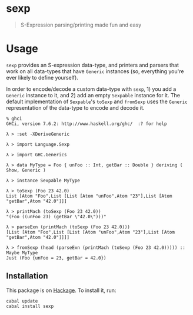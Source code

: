 sexp
====

> S-Expression parsing/printing made fun and easy

Usage
=====

`sexp` provides an S-expression data-type, and printers and parsers
that work on all data-types that have `Generic` instances (so,
everything you're ever likely to define yourself).

In order to encode/decode a custom data-type with `sexp`, 1) you add a
`Generic` instance to it, and 2) add an empty `Sexpable` instance for
it.  The default implementation of `Sexpable`'s `toSexp` and
`fromSexp` uses the `Generic` representation of the data-type to
encode and decode it.

    % ghci
    GHCi, version 7.6.2: http://www.haskell.org/ghc/  :? for help

    λ > :set -XDeriveGeneric

    λ > import Language.Sexp

    λ > import GHC.Generics

    λ > data MyType = Foo { unFoo :: Int, getBar :: Double } deriving ( Show, Generic )

    λ > instance Sexpable MyType

    λ > toSexp (Foo 23 42.0)
    List [Atom "Foo",List [List [Atom "unFoo",Atom "23"],List [Atom "getBar",Atom "42.0"]]]

    λ > printMach (toSexp (Foo 23 42.0))
    "(Foo ((unFoo 23) (getBar \"42.0\")))"

    λ > parseExn (printMach (toSexp (Foo 23 42.0)))
    [List [Atom "Foo",List [List [Atom "unFoo",Atom "23"],List [Atom "getBar",Atom "42.0"]]]]

    λ > fromSexp (head (parseExn (printMach (toSexp (Foo 23 42.0))))) :: Maybe MyType
    Just (Foo {unFoo = 23, getBar = 42.0})

Installation
------------

This package is on [Hackage](http://hackage.haskell.org/package/sexp).
To install it, run:

    cabal update
    cabal install sexp
